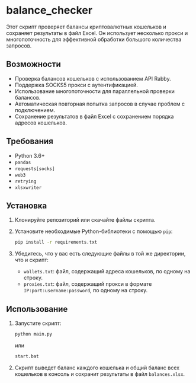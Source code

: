 # balance_checker

Этот скрипт проверяет балансы криптовалютных кошельков и сохраняет результаты в файл Excel. Он использует несколько прокси и многопоточность для эффективной обработки большого количества запросов.

## Возможности

- Проверка балансов кошельков с использованием API Rabby.
- Поддержка SOCKS5 прокси с аутентификацией.
- Использование многопоточности для параллельной проверки балансов.
- Автоматическая повторная попытка запросов в случае проблем с подключением.
- Сохранение результатов в файл Excel с сохранением порядка адресов кошельков.

## Требования

- Python 3.6+
- `pandas`
- `requests[socks]`
- `web3`
- `retrying`
- `xlsxwriter`

## Установка

1. Клонируйте репозиторий или скачайте файлы скрипта.

2. Установите необходимые Python-библиотеки с помощью `pip`:
    ```sh
    pip install -r requirements.txt
    ```

3. Убедитесь, что у вас есть следующие файлы в той же директории, что и скрипт:
    - `wallets.txt`: файл, содержащий адреса кошельков, по одному на строку.
    - `proxies.txt`: файл, содержащий прокси в формате `IP:port:username:password`, по одному на строку.

## Использование

1. Запустите скрипт:
    ```sh
    python main.py
    ```
    или
    ```sh
    start.bat
    ```

3. Скрипт выведет баланс каждого кошелька и общий баланс всех кошельков в консоль и сохранит результаты в файл `balances.xlsx`.

